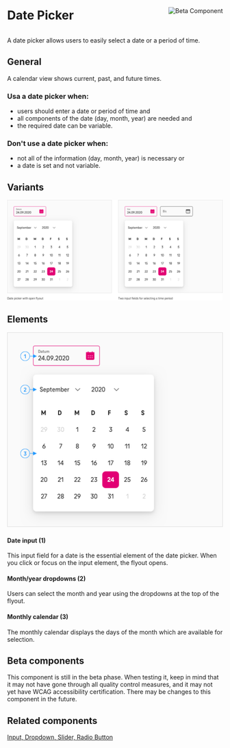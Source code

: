<div style="display: inline-flex; align-items: center; justify-content: space-between; width: 100%;">
    <h1>Date Picker</h1>
    <img src="assets/tag-beta.svg" alt="Beta Component" />
</div>

A date picker allows users to easily select a date or a period of time.

## General

A calendar view shows current, past, and future times.

### Usa a date picker when:

- users should enter a date or period of time and
- all components of the date (day, month, year) are needed and
- the required date can be variable.

### Don't use a date picker when:

- not all of the information (day, month, year) is necessary or
- a date is set and not variable.

## Variants

![Image Name](./img/Types_en.png)

## Elements

![Image Name](./img/Elements.png)

#### Date input (1)

This input field for a date is the essential element of the date picker. When you click or focus on the input element, the flyout opens.

#### Month/year dropdowns (2)

Users can select the month and year using the dropdowns at the top of the flyout.

#### Monthly calendar (3)

The monthly calendar displays the days of the month which are available for selection.

## Beta components

This component is still in the beta phase. When testing it, keep in mind that it may not have gone through all quality control measures, and it may not yet have WCAG accessibility certification. There may be changes to this component in the future.

## Related components

<a href="?path=/usage/components-text-field--standard">Input, </a>
<a href="?path=/usage/components-dropdown--standard">Dropdown, </a>
<a href="?path=/usage/components-slider--standard">Slider, </a>
<a href="?path=/usage/components-radio-button--standard">Radio Button</a>

